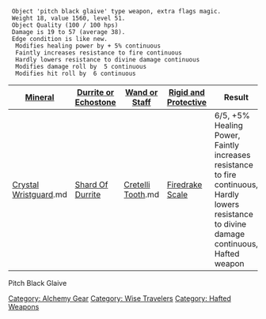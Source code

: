 ` Object 'pitch black glaive' type weapon, extra flags magic.`  
` Weight 18, value 1560, level 51.`  
` Object Quality (100 / 100 hps)`  
` Damage is 19 to 57 (average 38).`  
` Edge condition is like new.`  
`  Modifies healing power by + 5% continuous`  
`  Faintly increases resistance to fire continuous`  
`  Hardly lowers resistance to divine damage continuous`  
`  Modifies damage roll by  5 continuous`  
`  Modifies hit roll by  6 continuous`

| [ Mineral](Alchemical_Ingredients_-_Mineral.md "wikilink") | [ Durrite or Echostone](Alchemical_Ingredients_-_Durrite_or_echostone.md "wikilink") | [ Wand or Staff](Alchemical_Ingredients_-_Wand_or_staff.md "wikilink") | [ Rigid and Protective](Alchemical_Ingredients_-_Rigid_and_Protective.md "wikilink") | Result                                                                                                                                       |
|------------------------------------------------------------|--------------------------------------------------------------------------------------|------------------------------------------------------------------------|--------------------------------------------------------------------------------------|----------------------------------------------------------------------------------------------------------------------------------------------|
| [Crystal Wristguard](Crystal_Wristguard "wikilink").md     | [Shard Of Durrite](Shard_Of_Durrite "wikilink")                                      | [Cretelli Tooth](Cretelli_Tooth "wikilink").md                         | [Firedrake Scale](Firedrake_Scale "wikilink")                                        | 6/5, +5% Healing Power, Faintly increases resistance to fire continuous, Hardly lowers resistance to divine damage continuous, Hafted weapon |

Pitch Black Glaive

[Category: Alchemy Gear](Category:_Alchemy_Gear "wikilink") [Category:
Wise Travelers](Category:_Wise_Travelers "wikilink") [Category: Hafted
Weapons](Category:_Hafted_Weapons "wikilink")
